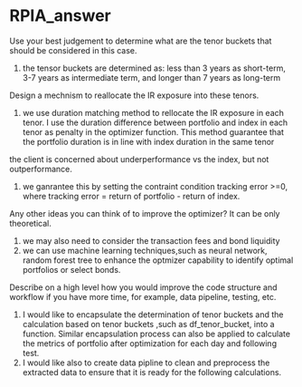 # RPIA_answer
Use your best judgement to determine what are the tenor buckets that should be considered in this case.
1. the tensor buckets are determined as: less than 3 years as short-term, 3-7 years as intermediate term, and longer than 7 years as long-term

Design a mechnism to reallocate the IR exposure into these tenors.
1. we use duration matching method to rellocate the IR exposure in each tenor. I use the duration difference between portfolio and index in each tenor as penalty in the optimizer function. This method guarantee that the portfolio duration is in line with index duration in the same tenor

the client is concerned about underperformance vs the index, but not outperformance.
1. we ganrantee this by setting the contraint condition tracking error >=0, where tracking error = return of portfolio - return of index.

Any other ideas you can think of to improve the optimizer? It can be only theoretical.
1. we may also need to consider the transaction fees and bond liquidity
2. we can use machine learning techniques,such as neural network, random forest tree to enhance the optmizer capability to identify optimal portfolios or select bonds.

Describe on a high level how you would improve the code structure and workflow if you have more time, for example, data pipeline, testing, etc.
1. I would like to encapsulate the determination of tenor buckets and the calculation based on tenor buckets ,such as df_tenor_bucket, into a function. Similar encapsulation process can also be applied to calculate the metrics of portfolio after optimization for each day and following test.
2. I would like also to create data pipline to clean and preprocess the extracted data to ensure that it is ready for the following calculations.


